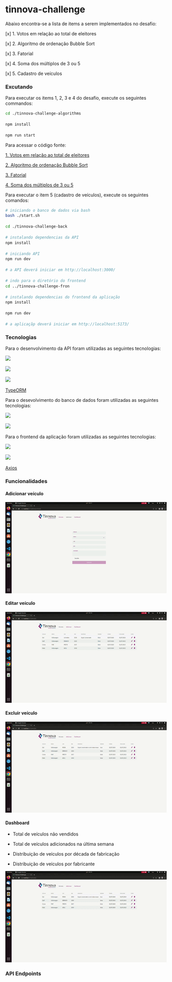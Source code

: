 # tinnova-challenge

Abaixo encontra-se a lista de items a serem implementados no desafio:

[x] 1. Votos em relação ao total de eleitores

[x] 2. Algoritmo de ordenação Bubble Sort

[x] 3. Fatorial

[x] 4. Soma dos múltiplos de 3 ou 5

[x] 5. Cadastro de veículos

### Excutando 

Para executar os items 1, 2, 3 e 4 do desafio, execute os seguintes commandos:

```bash
cd ./tinnova-challenge-algorithms

npm install

npm run start
```

Para acessar o código fonte:

[1. Votos em relação ao total de eleitores](https://github.com/vinicius-hso/challenge/tree/main/tinnova-challenge-algorithms/src/VotesPercentual.ts)

[2. Algoritmo de ordenação Bubble Sort](https://github.com/vinicius-hso/challenge/tree/main/tinnova-challenge-algorithms/src/BubbleSort.ts)

[3. Fatorial](https://github.com/vinicius-hso/challenge/tree/main/tinnova-challenge-algorithms/src/Fatorial.ts)

[4. Soma dos múltiplos de 3 ou 5](https://github.com/vinicius-hso/challenge/tree/main/tinnova-challenge-algorithms/src/MultiplesOf3And5.ts)


Para executar o item 5 (cadastro de veículos), execute os seguintes comandos:

```bash
# iniciando o banco de dados via bash
bash ./start.sh

cd ./tinnova-challenge-back

# instalando dependencias da API
npm install

# iniciando API
npm run dev

# a API deverá iniciar em http://localhost:3000/

# indo para o diretório do frontend
cd ../tinnova-challenge-fron

# instalando dependencias do frontend da aplicação
npm install

npm run dev

# a aplicaçãp deverá iniciar em http://localhost:5173/
```

### Tecnologias

Para o desenvolvimento da API foram utilizadas as seguintes tecnologias:

![](https://img.shields.io/badge/Node.js-339933?style=for-the-badge&logo=nodedotjs&logoColor=white)

![](https://img.shields.io/badge/TypeScript-007ACC?style=for-the-badge&logo=typescript&logoColor=white)

![](https://img.shields.io/badge/Express.js-000000?style=for-the-badge&logo=express&logoColor=white)

[TypeORM](https://typeorm.io/)

Para o desevolvimento do banco de dados foram utilizadas as seguintes tecnologias:

![](https://img.shields.io/badge/PostgreSQL-316192?style=for-the-badge&logo=postgresql&logoColor=white)

![](https://img.shields.io/badge/Docker-2CA5E0?style=for-the-badge&logo=docker&logoColor=white)

Para o frontend da aplicação foram utilizadas as seguintes tecnologias:

![](https://img.shields.io/badge/Vue.js-35495E?style=for-the-badge&logo=vuedotjs&logoColor=4FC08D)

![](https://img.shields.io/badge/Chart.js-FF6384?style=for-the-badge&logo=chartdotjs&logoColor=white)

[Axios](https://axios-http.com/docs/intro)

### Funcionalidades

#### Adicionar veículo

![](https://github.com/vinicius-hso/challenge/blob/main/gifs/create.gif)


#### Editar veículo

![](https://github.com/vinicius-hso/challenge/blob/main/gifs/edit.gif)


#### Excluir veículo

![](https://github.com/vinicius-hso/challenge/blob/main/gifs/delete.gif)

#### Dashboard

* Total de veículos não vendidos

* Total de veículos adicionados na última semana

* Distribuição de veículos por década de fabricação

* Distribuição de veículos por fabricante

![](https://github.com/vinicius-hso/challenge/blob/blob/gifs/dashboard.gif)

### API Endpoints

